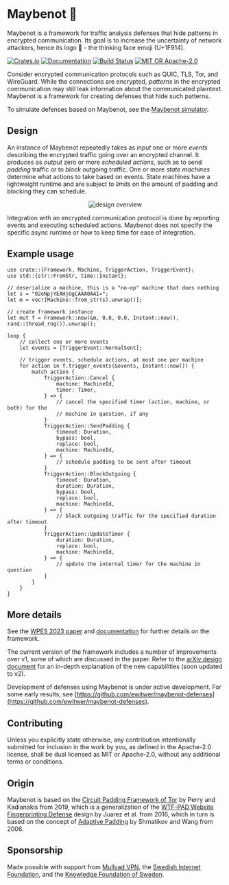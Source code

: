 # Maybenot 🤔

Maybenot is a framework for traffic analysis defenses that hide patterns in
encrypted communication. Its goal is to increase the uncertainty of network
attackers, hence its logo 🤔 - the thinking face emoji (U+1F914).

[![Crates.io][crates-badge]][crates-url]
[![Documentation][docs-badge]][docs-url]
[![Build Status][tests-badge]][tests-url]
[![MIT OR Apache-2.0][license-badge]][license-url]

[crates-badge]: https://img.shields.io/crates/v/maybenot.svg
[crates-url]: https://crates.io/crates/maybenot
[docs-badge]: https://docs.rs/maybenot/badge.svg
[docs-url]: https://docs.rs/maybenot
[tests-badge]: https://github.com/maybenot-io/maybenot/actions/workflows/build-and-test.yml/badge.svg
[tests-url]: https://github.com/maybenot-io/maybenot/actions
[license-badge]: https://img.shields.io/crates/l/maybenot
[license-url]: https://github.com/maybenot-io/maybenot/

Consider encrypted communication protocols such as QUIC, TLS,  Tor, and
WireGuard. While the connections are encrypted, *patterns* in the encrypted
communication may still leak information about the communicated plaintext.
Maybenot is a framework for creating defenses that hide such patterns.

To simulate defenses based on Maybenot, see the [Maybenot
simulator](https://github.com/maybenot-io/maybenot/tree/main/crates/maybenot-simulator/).

## Design

An instance of Maybenot repeatedly takes as *input* one or more *events*
describing the encrypted traffic going over an encrypted channel. It produces as
*output* zero or more *scheduled actions*, such as to send *padding* traffic or
to *block* outgoing traffic. One or more *state machines* determine what actions
to take based on events. State machines have a lightweight runtime and are
subject to *limits* on the amount of padding and blocking they can schedule.

<p align="center">
<picture>
  <source media="(prefers-color-scheme: dark)" srcset="https://raw.githubusercontent.com/maybenot-io/maybenot/main/crates/maybenot/overview-dark.svg">
  <img alt="design overview" src="https://raw.githubusercontent.com/maybenot-io/maybenot/main/crates/maybenot/overview-light.svg">
</picture>
</p>

Integration with an encrypted communication protocol is done by reporting events
and executing scheduled actions. Maybenot does not specify the specific async
runtime or how to keep time for ease of integration.

## Example usage

```rust,no_run
use crate::{Framework, Machine, TriggerAction, TriggerEvent};
use std::{str::FromStr, time::Instant};

// deserialize a machine, this is a "no-op" machine that does nothing
let s = "02eNpjYEAHjOgCAAA0AAI=";
let m = vec![Machine::from_str(s).unwrap()];

// create framework instance
let mut f = Framework::new(&m, 0.0, 0.0, Instant::now(), rand::thread_rng()).unwrap();

loop {
    // collect one or more events
    let events = [TriggerEvent::NormalSent];

    // trigger events, schedule actions, at most one per machine
    for action in f.trigger_events(&events, Instant::now()) {
        match action {
            TriggerAction::Cancel { 
                machine: MachineId,
                timer: Timer,
            } => {
                // cancel the specified timer (action, machine, or both) for the
                // machine in question, if any
            }
            TriggerAction::SendPadding {
                timeout: Duration,
                bypass: bool,
                replace: bool,
                machine: MachineId,
            } => {
                // schedule padding to be sent after timeout
            }
            TriggerAction::BlockOutgoing {
                timeout: Duration,
                duration: Duration,
                bypass: bool,
                replace: bool,
                machine: MachineId,
            } => {
                // block outgoing traffic for the specified duration after timeout
            }
            TriggerAction::UpdateTimer {
                duration: Duration,
                replace: bool,
                machine: MachineId,
            } => {
                // update the internal timer for the machine in question
            }
        }
    }
}
 ```

## More details

See the [WPES 2023 paper](https://doi.org/10.1145/3603216.3624953) and
[documentation](https://docs.rs/maybenot/latest/maybenot) for further details on
the framework.

The current version of the framework includes a number of improvements over v1,
some of which are discussed in the paper. Refer to the [arXiv design
document](https://arxiv.org/abs/2304.09510) for an in-depth explanation of the
new capabilities (soon updated to v2).

Development of defenses using Maybenot is under active development. For some
early results, see
[https://github.com/ewitwer/maybenot-defenses](https://github.com/ewitwer/maybenot-defenses).

## Contributing

Unless you explicitly state otherwise, any contribution intentionally submitted
for inclusion in the work by you, as defined in the Apache-2.0 license, shall be
dual licensed as MIT or Apache-2.0, without any additional terms or conditions.

## Origin

Maybenot is based on the [Circuit Padding Framework of
Tor](https://gitweb.torproject.org/tor.git/plain/doc/HACKING/CircuitPaddingDevelopment.md)
by Perry and Kadianakis from 2019, which is a generalization of the [WTF-PAD
Website Fingerprinting Defense](https://arxiv.org/pdf/1512.00524.pdf) design by
Juarez et al. from 2016, which in turn is based on the concept of [Adaptive
Padding](https://www.cs.utexas.edu/~shmat/shmat_esorics06.pdf) by Shmatikov and
Wang from 2006.

## Sponsorship

Made possible with support from [Mullvad VPN](https://mullvad.net/), the
[Swedish Internet Foundation](https://internetstiftelsen.se/en/), and the
[Knowledge Foundation of Sweden](https://www.kks.se/en/start-en/).

